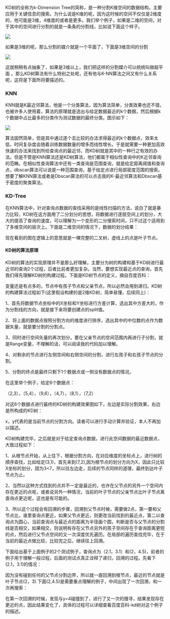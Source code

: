 KD树的全称为k-Dimension Tree的简称，是一种分割K维空间的数据结构，主要应用于关键信息的搜索。为什么说是K维的呢，因为这时候的空间不仅仅是2维度的，他可能是3维，4维度的或者是更多。我们举个例子，如果是二维的空间，对于其中的空间进行分割的就是一条条的分割线，比如说下面这个样子。

![](https://img-blog.csdn.net/20150410214415026)

如果是3维的呢，那么分割的媒介就是一个平面了，下面是3维空间的分割

![](https://img-blog.csdn.net/20150410214612600)

这就稍稍有点抽象了，如果是3维以上，我们把这样的分割媒介可以统统叫做超平面 。那么KD树算法有什么特别之处呢，还有他与K-NN算法之间又有什么关系呢，这将是下面所将要描述的。

### **KNN**

KNN就是K最近邻算法，他是一个分类算法，因为算法简单，分类效果也还不错，也被许多人使用着，算法的原理就是选出与给定数据最近的k个数据，然后根据k个数据中占比最多的分类作为测试数据的最终分类。图示如下：

![](https://img-blog.csdn.net/20150410215111995)

算法固然简单，但是其中通过逐个去比较的办法求得最近的k个数据点，效率太低，时间复杂度会随着训练数据数量的增多而线性增长。于是就需要一种更加高效快速的办法来找到所给查询点的最近邻，而KD树就是其中的一种行之有效的办法。但是不管是KNN算法还是KD树算法，他们都属于相似性查询中的K近邻查询的范畴。在相似性查询算法中还有一类查询是范围查询，就是给定距离阈值和查询点，dbscan算法可以说是一种范围查询，基于给定点进行局部密度范围的搜索。想要了解KNN算法或者是Dbscan算法的可以点击我的K-最近邻算法和Dbscan基于密度的聚类算法。

### KD-Tree

在KNN算法中，针对查询点数据的查找采用的是线性扫描的方法，说白了就是暴力比较，KD树在这方面用了二分划分的思想，将数据进行逐层空间上的划分，大大的提高了查询的速度，可以理解为一个变形的二分搜索时间，只不过这个适用到了多维空间的层次上。下面是二维空间的情况下，数据的划分结果：

现在看到的图在逻辑上的意思就是一棵完整的二叉树，虚线上的点是叶子节点。



#### KD树的算法原理

KD树的算法的实现原理并不是那么好理解，主要分为树的构建和基于KD树进行最近邻的查询2个过程，后者比前者更加复杂。当然，要想实现最近点的查询，首先我们得先理解KD树的构建过程。下面是KD树节点的定义，摘自百度百科：



变量还是有点多的，节点中有孩子节点和父亲节点，所以必然会用到递归。KD树的构建算法过程如下\(这里假设构建的是2维KD树，简单易懂，后续同上\)：

1、首先将数据节点坐标中的X坐标和Y坐标进行方差计算，选出其中方差大的，作为分割线的方向，就是接下来将要创建点的split值。

2、将上面的数据点按照分割方向的维度进行排序，选出其中的中位数的点作为数据矢量，就是要分割的分割点。

3、同时进行空间矢量的再次划分，要在父亲节点的空间范围内再进行子分割，就是Range变量，不理解的话，可以阅读我的代码加以理解。

4、对剩余的节点进行左侧空间和右侧空间的分割，进行左孩子和右孩子节点的分割。

5、分割的终点是最终只剩下1个数据点或一侧没有数据点的情况。

在这里举个例子，给定6个数据点：

（2,3），（5,4），（9,6），（4,7），（8,1），（7,2）

对这6个数据点进行最终的KD树的构建效果图如下，左边是实际分割效果，右边是所构成的KD树：

x，y代表的是当前节点的分割方向。读者可以进行手动计算并验证，本人不再加以描述。

KD树构建完毕，之后就是对于给定查询点数据，进行此空间数据的最近数据点，大致过程如下：

1、从根节点开始，从上往下，根据分割方向，在对应维度的坐标点上，进行树的顺序查找，比如给定\(3,1\)，首先来到\(7,2\),因为根节点的划分方向为X，因此只比较X坐标的划分，因为3&lt;7，所以往左边走，后续的节点同样的道理，最终到达叶子节点为止。

2、当然以这种方式找到的点并不一定是最近的，也许在父节点的另外一个空间内存在更近的点呢，或者说另外一种情况，当前的叶子节点的父亲节点比叶子节点离查询点更近呢，这也是有可能的。

3、所以这个过程会有回溯的步骤，回溯到父节点时候，需要做2点，第一要和父节点比，谁里查询点更近，如果父节点更近，则更改当前找到的最近点，第二以查询点为圆心，当前查询点与最近点的距离为半径画个圆，判断是否与父节点的分割线是否相交，如果相交，则说明有存在父节点另外的孩子空间存在于查询距离更短的点，然后进行父节点空间的又一次深度优先遍历。在局部的遍历查找完毕，在于当前的最近点做比较，比较完之后，继续往上回溯。

下面给出基于上面例子的2个测试例子，查询点为（2.1，3.1）和\(2，4.5\)，前者的例子用于理解一般过程，后面的测试点真正诠释了递归，回溯的过程。先看下\(2.1，3.1\)的情况：

因为没有碰到任何的父节点分割边界，所以就一直回溯到根节点，最近的节点就是叶子节点\(2，3\).下面\(2,4.5\)是需要重点理解的例子，中间出现了一次回溯，和一次再搜索：

在第一次回溯的时候，发现与y=4碰撞到了，进行了又一次的搜寻，结果发现存在更近的点，因此结果变化了，具体的过程可以详细查看百度百科-kd树对这个例子的描述。

